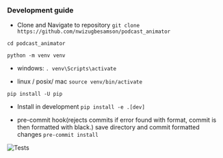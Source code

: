 

### Development guide

- Clone and Navigate to repository
`git clone https://github.com/nwizugbesamson/podcast_animator`

`cd podcast_animator`

`python -m venv venv`

- windows:
`. venv\Scripts\activate`

- linux / posix/ mac
`source venv/bin/activate`

`pip install -U pip`

- Install in development
`pip install -e .[dev]`


- pre-commit hook(rejects commits if error found with format, commit is then formatted with black.) save directory and commit formatted changes
`pre-commit install`


![Tests](https://github.com/nwizugbesamson/podcast_animator/actions/workflows/tests.yaml/badge.svg)
